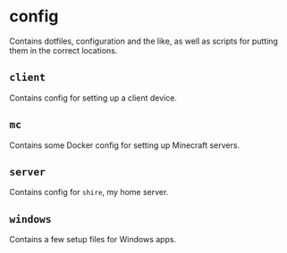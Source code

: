 # config

Contains dotfiles, configuration and the like, as well as scripts for putting them in the correct locations.

## `client`

Contains config for setting up a client device.

## `mc`

Contains some Docker config for setting up Minecraft servers.

## `server`

Contains config for `shire`, my home server.

## `windows`

Contains a few setup files for Windows apps.